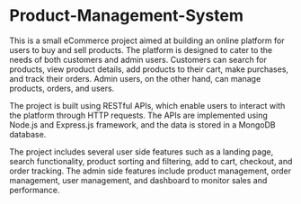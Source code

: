 # Product-Management-System
This is a small eCommerce project aimed at building an online platform for users to buy and sell products. The platform is designed to cater to the needs of both customers and admin users. Customers can search for products, view product details, add products to their cart, make purchases, and track their orders. Admin users, on the other hand, can manage products, orders, and users.

The project is built using RESTful APIs, which enable users to interact with the platform through HTTP requests. The APIs are implemented using Node.js and Express.js framework, and the data is stored in a MongoDB database.

The project includes several user side features such as a landing page, search functionality, product sorting and filtering, add to cart, checkout, and order tracking. The admin side features include product management, order management, user management, and dashboard to monitor sales and performance.
